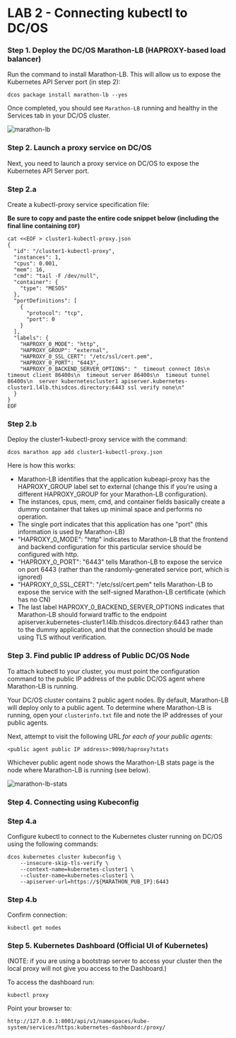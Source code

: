 # LAB 2 - Connecting kubectl to DC/OS

### Step 1. Deploy the DC/OS Marathon-LB (HAPROXY-based load balancer)

Run the command to install Marathon-LB. This will allow us to expose the Kubernetes API Server port (in step 2):

```
dcos package install marathon-lb --yes
```

Once completed, you should see `Marathon-LB` running and healthy in the Services tab in your DC/OS cluster.

![marathon-lb](https://github.com/tbaums/rccl-k8s/blob/master/screenshots/marathon-lb.png)


### Step 2. Launch a proxy service on DC/OS

Next, you need to launch a proxy service on DC/OS to expose the Kubernetes API Server port. 

### Step 2.a

Create a kubectl-proxy service specification file:

**Be sure to copy and paste the entire code snippet below (including the final line containing `EOF`)**
```
cat <<EOF > cluster1-kubectl-proxy.json
{
  "id": "/cluster1-kubectl-proxy",
  "instances": 1,
  "cpus": 0.001,
  "mem": 16,
  "cmd": "tail -F /dev/null",
  "container": {
    "type": "MESOS"
  },
  "portDefinitions": [
    {
      "protocol": "tcp",
      "port": 0
    }
  ],
  "labels": {
    "HAPROXY_0_MODE": "http",
    "HAPROXY_GROUP": "external",
    "HAPROXY_0_SSL_CERT": "/etc/ssl/cert.pem",
    "HAPROXY_0_PORT": "6443",
    "HAPROXY_0_BACKEND_SERVER_OPTIONS": "  timeout connect 10s\n  timeout client 86400s\n  timeout server 86400s\n  timeout tunnel 86400s\n  server kubernetescluster1 apiserver.kubernetes-cluster1.l4lb.thisdcos.directory:6443 ssl verify none\n"
  }
}
EOF
```

### Step 2.b 

Deploy the cluster1-kubectl-proxy service with the command:
```
dcos marathon app add cluster1-kubectl-proxy.json
```

Here is how this works:
* Marathon-LB identifies that the application kubeapi-proxy has the HAPROXY_GROUP label set to external (change this if you're using a different HAPROXY_GROUP for your Marathon-LB configuration).
* The instances, cpus, mem, cmd, and container fields basically create a dummy container that takes up minimal space and performs no operation.
* The single port indicates that this application has one "port" (this information is used by Marathon-LB)
* "HAPROXY_0_MODE": "http" indicates to Marathon-LB that the frontend and backend configuration for this particular service should be configured with http.
* "HAPROXY_0_PORT": "6443" tells Marathon-LB to expose the service on port 6443 (rather than the randomly-generated service port, which is ignored)
* "HAPROXY_0_SSL_CERT": "/etc/ssl/cert.pem" tells Marathon-LB to expose the service with the self-signed Marathon-LB certificate (which has no CN)
* The last label HAPROXY_0_BACKEND_SERVER_OPTIONS indicates that Marathon-LB should forward traffic to the endpoint apiserver.kubernetes-cluster1.l4lb.thisdcos.directory:6443 rather than to the dummy application, and that the connection should be made using TLS without verification.


### Step 3. Find public IP address of Public DC/OS Node

To attach kubectl to your cluster, you must point the configuration command to the public IP address of the public DC/OS agent where Marathon-LB is running. 

Your DC/OS cluster contains 2 public agent nodes. By default, Marathon-LB will deploy only to a public agent. To determine where Marathon-LB is running, open your `clusterinfo.txt` file and note the IP addresses of your public agents.

Next, attempt to visit the following URL *for each of your public agents*:

```
<public agent public IP address>:9090/haproxy?stats
```

Whichever public agent node shows the Marathon-LB stats page is the node where Marathon-LB is running (see below).

![marathon-lb-stats](https://github.com/tbaums/rccl-k8s/blob/master/screenshots/marathon-lb%20stats.png)


### Step 4. Connecting using Kubeconfig

### Step 4.a 

Configure kubectl to connect to the Kubernetes cluster running on  DC/OS using the following commands:
```
dcos kubernetes cluster kubeconfig \
    --insecure-skip-tls-verify \
    --context-name=kubernetes-cluster1 \
    --cluster-name=kubernetes-cluster1 \
    --apiserver-url=https://${MARATHON_PUB_IP}:6443
```

### Step 4.b

Confirm connection:

```
kubectl get nodes
```

### Step 5. Kubernetes Dashboard (Official UI of Kubernetes)

(NOTE: if you are using a bootstrap server to access your cluster then the local proxy will not give you access to the Dashboard.)

To access the dashboard run:

```
kubectl proxy
```

Point your browser to:

```
http://127.0.0.1:8001/api/v1/namespaces/kube-system/services/https:kubernetes-dashboard:/proxy/
```

